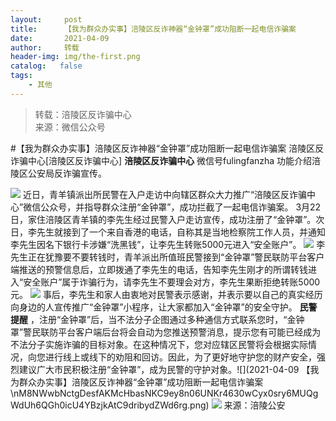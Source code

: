 ```yaml
---
layout:     post
title:      【我为群众办实事】涪陵区反诈神器“金钟罩”成功阻断一起电信诈骗案
date:       2021-04-09
author:     转载
header-img: img/the-first.png
catalog:   false
tags:
    - 其他
---
```


<blockquote><p>转载：涪陵区反诈骗中心<br>
来源：微信公众号</p></blockquote>

#【我为群众办实事】涪陵区反诈神器“金钟罩”成功阻断一起电信诈骗案
涪陵区反诈骗中心[涪陵区反诈骗中心]
**涪陵区反诈骗中心**
微信号fulingfanzha
功能介绍涪陵区公安局反诈骗宣传。

![]({{site.baseurl}}/postimg/Y82ERHRJuDQOQA7sAJzke5sQnPxKAv0z1EkLibmhqJq6tMK85EvdOWwiaa2GiakVtXFY13dsSsrmhQxpGJeI0icu7A.jpeg)
近日，青羊镇派出所民警在入户走访中向辖区群众大力推广“涪陵区反诈骗中心”微信公众号，并指导群众注册“金钟罩”，成功拦截了一起电信诈骗案。
3月22日，家住涪陵区青羊镇的李先生经过民警入户走访宣传，成功注册了“金钟罩”。次日，李先生就接到了一个来自香港的电话，自称其是当地检察院工作人员，并通知李先生因名下银行卡涉嫌“洗黑钱”，让李先生转账5000元进入“安全账户”。
![]({{site.baseurl}}/postimg/Y82ERHRJuDR722E4DKFmZnYibv55yV7jwMAWlKJ6CGZ8be8GN4WicnkKEWInlLOe4z3ZqJ5VEbVfflMC3C93tSjA.png)
李先生正在犹豫要不要转钱时，青羊派出所值班民警接到“金钟罩”警民联防平台客户端推送的预警信息后，立即拨通了李先生的电话，告知李先生刚才的所谓转钱进入“安全账户”属于诈骗行为，请李先生不要理会对方，李先生果断拒绝转账5000元。
![]({{site.baseurl}}/postimg/Y82ERHRJuDR722E4DKFmZnYibv55yV7jw2iaUMDWDdQoyvibaOEuJ4oDaqfs7aGZCSPxBejpWR7toVWERyzm1NbNw.png)
事后，李先生和家人由衷地对民警表示感谢，并表示要以自己的真实经历向身边的人宣传推广“金钟罩”小程序，让大家都加入“金钟罩”的安全守护。
**民警提醒**
，注册“金钟罩”后，当不法分子企图通过多种通信方式联系您时，“金钟罩”警民联防平台客户端后台将会自动为您推送预警消息，提示您有可能已经成为不法分子实施诈骗的目标对象。在这种情况下，您对应辖区民警将会根据实际情况，向您进行线上或线下的劝阻和回访。因此，为了更好地守护您的财产安全，强烈建议广大市民积极注册“金钟罩”，成为民警的守护对象。![](2021-04-09
【我为群众办实事】涪陵区反诈神器“金钟罩”成功阻断一起电信诈骗案\\nM8NWwbNctgDesfAKMcHbasNKC9ey8n06UNKr4630wCyx0sry6MUQgWdUh6QGh0icU4YBzjkAtC9dribydZWd6rg.png)
![]({{site.baseurl}}/postimg/Y82ERHRJuDTobMACrdzHS9cW4PUcEM5TVn43r6CN4rn7vdzpLhmK3Dnnhib3anHNQciaSY3dS9OAjZZA9zzz5lPw.jpeg)
来源：涪陵公安
